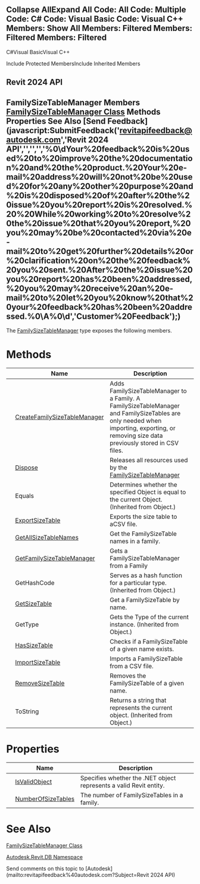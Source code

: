 ﻿

Collapse AllExpand All Code: All Code: Multiple Code: C# Code: Visual Basic Code: Visual C++  Members: Show All Members: Filtered Members: Filtered Members: Filtered   
---  
  
C#Visual BasicVisual C++

Include Protected MembersInclude Inherited Members

Revit 2024 API  
---  
FamilySizeTableManager Members  
[FamilySizeTableManager Class](dc4bfffa-e529-49d5-6077-c1e03370cc6c.md) Methods Properties See Also [Send Feedback](javascript:SubmitFeedback\('revitapifeedback@autodesk.com','Revit 2024 API','','','','%0\\dYour%20feedback%20is%20used%20to%20improve%20the%20documentation%20and%20the%20product.%20Your%20e-mail%20address%20will%20not%20be%20used%20for%20any%20other%20purpose%20and%20is%20disposed%20of%20after%20the%20issue%20you%20report%20is%20resolved.%20%20While%20working%20to%20resolve%20the%20issue%20that%20you%20report,%20you%20may%20be%20contacted%20via%20e-mail%20to%20get%20further%20details%20or%20clarification%20on%20the%20feedback%20you%20sent.%20After%20the%20issue%20you%20report%20has%20been%20addressed,%20you%20may%20receive%20an%20e-mail%20to%20let%20you%20know%20that%20your%20feedback%20has%20been%20addressed.%0\\A%0\\d','Customer%20Feedback'\);)  
---  
  
The [FamilySizeTableManager](dc4bfffa-e529-49d5-6077-c1e03370cc6c.md) type exposes the following members.

# Methods

|  | Name | Description |
| --- | --- | --- |
|  | [CreateFamilySizeTableManager](9b6a6ac2-e778-2df8-b455-0018e1a16b32.md) | Adds FamilySizeTableManager to a Family. A FamilySizeTableManager and FamilySizeTables are only needed when importing, exporting, or removing size data previously stored in CSV files. |
|  | [Dispose](c2168c47-887f-9418-5534-4b905623f579.md) | Releases all resources used by the [FamilySizeTableManager](dc4bfffa-e529-49d5-6077-c1e03370cc6c.md) |
|  | Equals | Determines whether the specified Object is equal to the current Object. (Inherited from Object.) |
|  | [ExportSizeTable](40539d6c-8288-94cb-0052-2e8203d15e43.md) | Exports the size table to aCSV file. |
|  | [GetAllSizeTableNames](e043b624-d464-d0f3-e1c6-3a5bdaaa3238.md) | Get the FamilySizeTable names in a family. |
|  | [GetFamilySizeTableManager](823ee0d2-cd75-bcd9-8017-df014095b8ea.md) | Gets a FamilySizeTableManager from a Family |
|  | GetHashCode | Serves as a hash function for a particular type.  (Inherited from Object.) |
|  | [GetSizeTable](e2fb9f86-e444-67b6-c830-4037206636b4.md) | Get a FamilySizeTable by name. |
|  | GetType | Gets the Type of the current instance. (Inherited from Object.) |
|  | [HasSizeTable](7f0f08f7-d73f-759d-6533-e0671b1d56df.md) | Checks if a FamilySizeTable of a given name exists. |
|  | [ImportSizeTable](17fc8c33-626c-f39d-48a9-94e307e742bb.md) | Imports a FamilySizeTable from a CSV file. |
|  | [RemoveSizeTable](04e4938e-bef5-0a6a-2f44-c8e7428be37b.md) | Removes the FamilySizeTable of a given name. |
|  | ToString | Returns a string that represents the current object. (Inherited from Object.) |
  
# Properties

|  | Name | Description |
| --- | --- | --- |
|  | [IsValidObject](24486f6f-3e09-2cf5-3521-c4b6e22a4bea.md) | Specifies whether the .NET object represents a valid Revit entity. |
|  | [NumberOfSizeTables](db83ab76-8e76-1f10-9789-8ea1a1879f0a.md) | The number of FamilySizeTables in a family. |
  
# See Also

[FamilySizeTableManager Class](dc4bfffa-e529-49d5-6077-c1e03370cc6c.md)

[Autodesk.Revit.DB Namespace](87546ba7-461b-c646-cbb1-2cb8f5bff8b2.md)

Send comments on this topic to [Autodesk](mailto:revitapifeedback%40autodesk.com?Subject=Revit 2024 API)